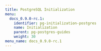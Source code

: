 ```yaml
---
title: PostgreSQL Initialization
menu:
  docs_0.9.0-rc.1:
    identifier: pg-initialization-postgres
    name: Initialization
    parent: pg-postgres-guides
    weight: 30
menu_name: docs_0.9.0-rc.1
---
```


